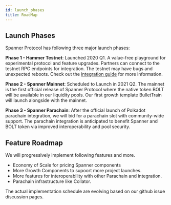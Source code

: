 ```yaml
---
id: launch_phases
title: RoadMap
---
```


## Launch Phases
Spanner Protocol has following three major launch phases:

**Phase 1 - Hammer Testnet**: Launched 2020 Q1. A value-free playground for experimental protocol and feature upgrades. Partners can connect to the testnet RPC endpoints for integration. The testnet may have bugs and unexpected reboots. Check out the [integration guide](integration_guide.md) for more information.

**Phase 2 - Spanner Mainnet**: Scheduled to Launch in 2021 Q2. The mainnet is the first official release of Spanner Protocol where the native token BOLT will be available in our liquidity pools. Our first growth template BulletTrain will launch alongside with the mainnet.

**Phase 3 - Spanner Parachain**: After the official launch of Polkadot parachain integration, we will bid for a parachain slot with community-wide support. The parachain integration is anticipated to benefit Spanner and BOLT token via improved interoperability and pool security. 

## Feature Roadmap
We will progressively implement following features and more. 
- Economy of Scale for pricing Spanner components
- More Growth Components to supoort more project launches.
- More features for interoperability with other Parachain and integration. 
- Parachain infrastructure like Collator. 

The actual implementation schedule are evolving based on our github issue discussion pages.